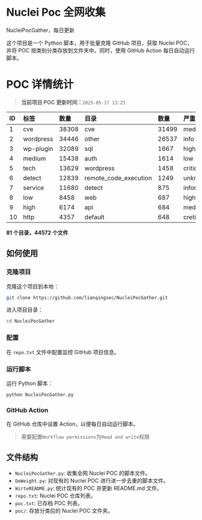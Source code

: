 # Nuclei Poc 全网收集
NucleiPocGather，每日更新

这个项目是一个 Python 脚本，用于批量克隆 GitHub 项目，获取 Nuclei POC，并将 POC 按类别分类存放到文件夹中。同时，使用 GitHub Action 每日自动运行脚本。
# POC 详情统计

> **当前项目 POC 更新时间：**`2025-05-17 13:21`

| ID | 标签      | 数量 | 目录       | 数量 | 严重性   | 数量 |
|:---| :-------- | :--- | :--------- | :--- | :------- | :--- |
| 1 | cve | 38308 | cve | 31499 | medium | 21229 |
| 2 | wordpress | 34446 | other | 26537 | info | 19188 |
| 3 | wp-plugin | 32089 | sql | 1667 | high | 13099 |
| 4 | medium | 15438 | auth | 1614 | low | 9676 |
| 5 | tech | 13629 | wordpress | 1458 | critical | 6965 |
| 6 | detect | 12839 | remote_code_execution | 1249 | unknown | 88 |
| 7 | service | 11680 | detect | 875 | informative | 17 |
| 8 | low | 8458 | web | 687 | hight | 16 |
| 9 | high | 6174 | api | 684 | meduim | 5 |
| 10 | http | 4357 | default | 648 | cretical | 2 |

**81 个目录，44572 个文件**
## 如何使用

### 克隆项目

克隆这个项目到本地：

```bash
git clone https://github.com/lianqingsec/NucleiPocGather.git
```

进入项目目录：

```bash
cd NucleiPocGather
```

### 配置

在 `repo.txt` 文件中配置监控 GitHub 项目信息。

### 运行脚本

运行 Python 脚本：

```bash
python NucleiPocGather.py
```

### GitHub Action

在 GitHub 仓库中设置 Action，以便每日自动运行脚本。

> 需要配置`Workflow permissions`为`Read and write`权限

## 文件结构

- `NucleiPocGather.py`: 收集全网 Nuclei POC 的脚本文件。
- `DeWeight.py`: 对现有的 Nuclei POC 进行进一步去重的脚本文件。
- `WirteREADME.py`: 统计现有的 POC 并更新 README.md 文件。
- `repo.txt`: Nuclei POC 仓库列表。
- `poc.txt`: 已存档 POC 列表。
- `poc/`: 存放分类后的 Nuclei POC 文件夹。

